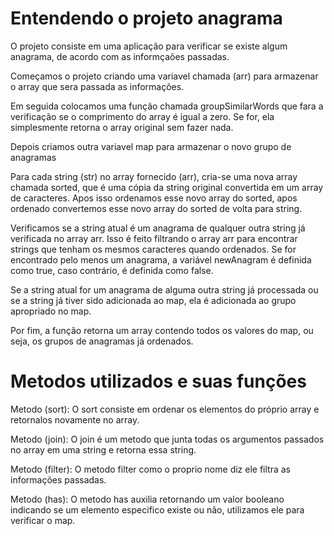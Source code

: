# Entendendo o projeto anagrama


O projeto consiste em uma aplicação para verificar se existe algum anagrama, de acordo com as informçaões passadas.

Começamos o projeto criando uma variavel chamada (arr) para armazenar o array que sera passada as informações.

Em seguida colocamos uma função chamada groupSimilarWords que fara a verificação se o comprimento do array é igual a zero. Se for, ela simplesmente retorna o array original sem fazer nada.

Depois criamos outra variavel map para armazenar o novo grupo de anagramas

Para cada string (str) no array fornecido (arr), cria-se uma nova array chamada sorted, que é uma cópia da string original convertida em um array de caracteres.
Apos isso ordenamos esse novo array do sorted, apos ordenado convertemos esse novo array do sorted de volta para string.

Verificamos se a string atual é um anagrama de qualquer outra string já verificada no array arr.
Isso é feito filtrando o array arr para encontrar strings que tenham os mesmos caracteres quando ordenados. Se for encontrado pelo menos um anagrama, a variável newAnagram é definida como true, caso contrário, é definida como false.

Se a string atual for um anagrama de alguma outra string já processada ou se a string já tiver sido adicionada ao map, ela é adicionada ao grupo apropriado no map.

Por fim, a função retorna um array contendo todos os valores do map, ou seja, os grupos de anagramas já ordenados.

# Metodos utilizados e suas funções

Metodo (sort): O sort consiste em ordenar os elementos do próprio array e retornalos novamente no array.

Metodo (join): O join é um metodo que junta todas os argumentos passados no array em uma string e retorna essa string.

Metodo (filter): O metodo filter como o proprio nome diz ele filtra as informações passadas.

Metodo (has): O metodo has auxilia retornando um valor booleano indicando se um elemento especifico existe ou não, utilizamos ele para verificar o map.




